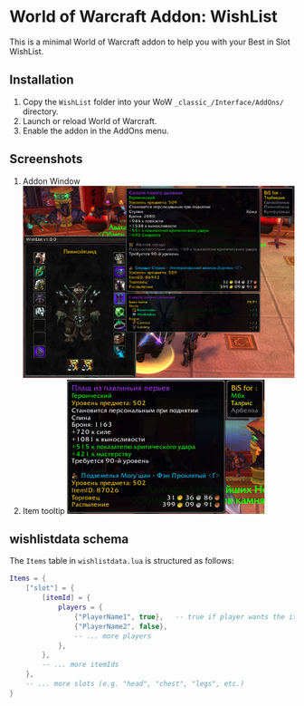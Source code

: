 # World of Warcraft Addon: WishList

This is a minimal World of Warcraft addon to help you with your Best in Slot WishList.

## Installation
1. Copy the `WishList` folder into your WoW `_classic_/Interface/AddOns/` directory.
2. Launch or reload World of Warcraft.
3. Enable the addon in the AddOns menu.

## Screenshots
1. Addon Window 
![alt text](lib\Screenshots\Screenshot_1.png)
2. Item tooltip
![alt text](lib\Screenshots\Screenshot_2.png)

## wishlistdata schema

The `Items` table in `wishlistdata.lua` is structured as follows:

```lua
Items = {
    ["slot"] = {
        [itemId] = {
            players = {
                {"PlayerName1", true},   -- true if player wants the item, false otherwise
                {"PlayerName2", false},
                -- ... more players
            },
        },
        -- ... more itemIds
    },
    -- ... more slots (e.g. "head", "chest", "legs", etc.)
}
```

